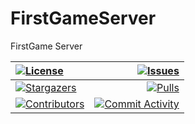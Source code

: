 # FirstGameServer

FirstGame Server

|[![License][license:badge]](/LICENSE)|[![Issues][issues:badge]][issues]|
|:------ | ------------------------------------------------:|
|[![Stargazers][stargazers:badge]][stargazers]|[![Pulls][pulls:badge]][pulls]|
|[![Contributors][contributors:badge]][contributors]|[![Commit Activity][commit-activity:badge]][commit-activity]|

[license:badge]: https://img.shields.io/github/license/FirstGameDevOrg/FirstGameServer?logo=github&style=for-the-badge

[issues:badge]: https://img.shields.io/github/issues/FirstGameDevOrg/FirstGameServer?logo=github&style=for-the-badge
[issues]: https://github.com/FirstGameDevOrg/FirstGameServer/issues

[stargazers:badge]: https://img.shields.io/github/stars/FirstGameDevOrg/FirstGameServer?logo=github&style=for-the-badge
[stargazers]: https://github.com/FirstGameDevOrg/FirstGameServer/stargazers

[pulls:badge]: https://img.shields.io/github/issues-pr/FirstGameDevOrg/FirstGameServer?logo=github&color=0088ff&style=for-the-badge
[pulls]: https://github.com/FirstGameDevOrg/FirstGameServer/pulls

[commit-activity:badge]: https://img.shields.io/github/commit-activity/m/FirstGameDevOrg/FirstGameServer?logo=github&style=for-the-badge
[commit-activity]: https://github.com/FirstGameDevOrg/FirstGameServer/pulse

[contributors:badge]: https://img.shields.io/github/contributors/FirstGameDevOrg/FirstGameServer?logo=github&style=for-the-badge
[contributors]: https://github.com/FirstGameDevOrg/FirstGameServer/contributors
